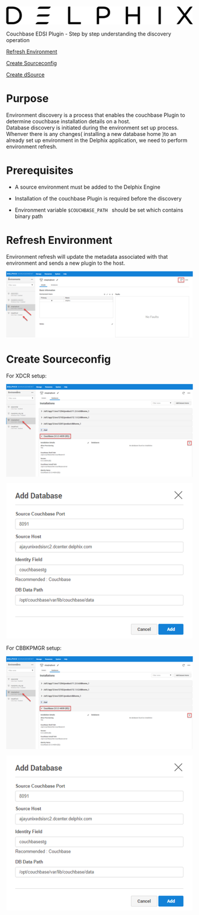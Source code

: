 ![](images/image1.png)







Couchbase EDSI Plugin - Step by step understanding the discovery operation




[Refresh Environment](#refresh-environment)

[Create Sourceconfig](#create-sourceconfig)

[Create dSource](#create-dsource)


 

Purpose
=======

Environment discovery is a process that enables the couchbase Plugin to determine couchbase installation details on a host.  
Database discovery is initiated during the environment set up process.  Whenver there is any changes( installing a new database home )to an already set up environment in the Delphix application, we need to perform environment refresh. 


Prerequisites
=============

-   A source environment must be added to the Delphix Engine

-   Installation of the couchbase Plugin is required before the discovery 

-   Environment variable `$COUCHBASE_PATH ` should be set which contains binary path


Refresh Environment
===================
Environment refresh will update the metadata associated with that environment and sends a new plugin to the host.

![](images/image9.png)


Create Sourceconfig
===================

For XDCR setup:

![](images/image10.png)

![](images/image11.png)

For CBBKPMGR setup:

![](images/image10.png)

![](images/image11.png)


